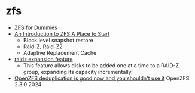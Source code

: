 zfs
===

* [ZFS for Dummies](https://ikrima.dev/dev-notes/homelab/zfs-for-dummies/)
* [An Introduction to ZFS A Place to Start](https://www.servethehome.com/an-introduction-to-zfs-a-place-to-start/)
    * Block level snapshot restore
    * Raid-Z, Raid-Z2
    * Adaptive Replacement Cache
* [raidz expansion feature](https://github.com/openzfs/zfs/pull/15022)
  * This feature allows disks to be added one at a time to a RAID-Z group, expanding its capacity incrementally.
* [OpenZFS deduplication is good now and you shouldn't use it](https://despairlabs.com/blog/posts/2024-10-27-openzfs-dedup-is-good-dont-use-it/) OpenZFS 2.3.0 2024
